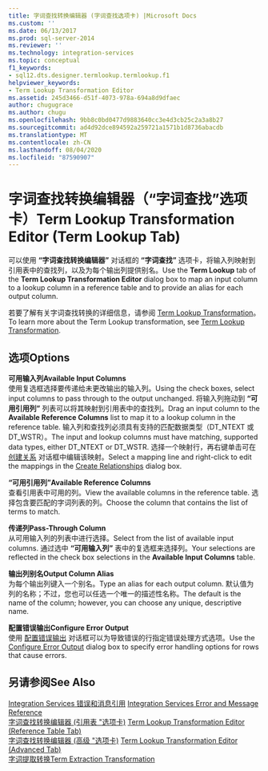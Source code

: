 ```yaml
---
title: 字词查找转换编辑器 (字词查找选项卡) |Microsoft Docs
ms.custom: ''
ms.date: 06/13/2017
ms.prod: sql-server-2014
ms.reviewer: ''
ms.technology: integration-services
ms.topic: conceptual
f1_keywords:
- sql12.dts.designer.termlookup.termlookup.f1
helpviewer_keywords:
- Term Lookup Transformation Editor
ms.assetid: 245d3466-d51f-4073-978a-694a8d9dfaec
author: chugugrace
ms.author: chugu
ms.openlocfilehash: 9bb8c0bd0477d9883640cc3e4d3cb25c2a3a8b27
ms.sourcegitcommit: ad4d92dce894592a259721a1571b1d8736abacdb
ms.translationtype: MT
ms.contentlocale: zh-CN
ms.lasthandoff: 08/04/2020
ms.locfileid: "87590907"
---
```

# <a name="term-lookup-transformation-editor-term-lookup-tab"></a><span data-ttu-id="8792b-102">字词查找转换编辑器（“字词查找”选项卡）</span><span class="sxs-lookup"><span data-stu-id="8792b-102">Term Lookup Transformation Editor (Term Lookup Tab)</span></span>
  <span data-ttu-id="8792b-103">可以使用 **“字词查找转换编辑器”** 对话框的 **“字词查找”** 选项卡，将输入列映射到引用表中的查找列，以及为每个输出列提供别名。</span><span class="sxs-lookup"><span data-stu-id="8792b-103">Use the **Term Lookup** tab of the **Term Lookup Transformation Editor** dialog box to map an input column to a lookup column in a reference table and to provide an alias for each output column.</span></span>  
  
 <span data-ttu-id="8792b-104">若要了解有关字词查找转换的详细信息，请参阅 [Term Lookup Transformation](data-flow/transformations/lookup-transformation.md)。</span><span class="sxs-lookup"><span data-stu-id="8792b-104">To learn more about the Term Lookup transformation, see [Term Lookup Transformation](data-flow/transformations/lookup-transformation.md).</span></span>  
  
## <a name="options"></a><span data-ttu-id="8792b-105">选项</span><span class="sxs-lookup"><span data-stu-id="8792b-105">Options</span></span>  
 <span data-ttu-id="8792b-106">**可用输入列**</span><span class="sxs-lookup"><span data-stu-id="8792b-106">**Available Input Columns**</span></span>  
 <span data-ttu-id="8792b-107">使用复选框选择要传递给未更改输出的输入列。</span><span class="sxs-lookup"><span data-stu-id="8792b-107">Using the check boxes, select input columns to pass through to the output unchanged.</span></span> <span data-ttu-id="8792b-108">将输入列拖动到 **“可用引用列”** 列表可以将其映射到引用表中的查找列。</span><span class="sxs-lookup"><span data-stu-id="8792b-108">Drag an input column to the **Available Reference Columns** list to map it to a lookup column in the reference table.</span></span> <span data-ttu-id="8792b-109">输入列和查找列必须具有支持的匹配数据类型（DT_NTEXT 或 DT_WSTR）。</span><span class="sxs-lookup"><span data-stu-id="8792b-109">The input and lookup columns must have matching, supported data types, either DT_NTEXT or DT_WSTR.</span></span> <span data-ttu-id="8792b-110">选择一个映射行，再右键单击可在 [创建关系](data-flow/transformations/create-relationships.md) 对话框中编辑该映射。</span><span class="sxs-lookup"><span data-stu-id="8792b-110">Select a mapping line and right-click to edit the mappings in the [Create Relationships](data-flow/transformations/create-relationships.md) dialog box.</span></span>  
  
 <span data-ttu-id="8792b-111">**“可用引用列”**</span><span class="sxs-lookup"><span data-stu-id="8792b-111">**Available Reference Columns**</span></span>  
 <span data-ttu-id="8792b-112">查看引用表中可用的列。</span><span class="sxs-lookup"><span data-stu-id="8792b-112">View the available columns in the reference table.</span></span> <span data-ttu-id="8792b-113">选择包含要匹配的字词列表的列。</span><span class="sxs-lookup"><span data-stu-id="8792b-113">Choose the column that contains the list of terms to match.</span></span>  
  
 <span data-ttu-id="8792b-114">**传递列**</span><span class="sxs-lookup"><span data-stu-id="8792b-114">**Pass-Through Column**</span></span>  
 <span data-ttu-id="8792b-115">从可用输入列的列表中进行选择。</span><span class="sxs-lookup"><span data-stu-id="8792b-115">Select from the list of available input columns.</span></span> <span data-ttu-id="8792b-116">通过选中 **“可用输入列”** 表中的复选框来选择列。</span><span class="sxs-lookup"><span data-stu-id="8792b-116">Your selections are reflected in the check box selections in the **Available Input Columns** table.</span></span>  
  
 <span data-ttu-id="8792b-117">**输出列别名**</span><span class="sxs-lookup"><span data-stu-id="8792b-117">**Output Column Alias**</span></span>  
 <span data-ttu-id="8792b-118">为每个输出列键入一个别名。</span><span class="sxs-lookup"><span data-stu-id="8792b-118">Type an alias for each output column.</span></span> <span data-ttu-id="8792b-119">默认值为列的名称；不过，您也可以任选一个唯一的描述性名称。</span><span class="sxs-lookup"><span data-stu-id="8792b-119">The default is the name of the column; however, you can choose any unique, descriptive name.</span></span>  
  
 <span data-ttu-id="8792b-120">**配置错误输出**</span><span class="sxs-lookup"><span data-stu-id="8792b-120">**Configure Error Output**</span></span>  
 <span data-ttu-id="8792b-121">使用 [配置错误输出](../../2014/integration-services/configure-error-output.md) 对话框可以为导致错误的行指定错误处理方式选项。</span><span class="sxs-lookup"><span data-stu-id="8792b-121">Use the [Configure Error Output](../../2014/integration-services/configure-error-output.md) dialog box to specify error handling options for rows that cause errors.</span></span>  
  
## <a name="see-also"></a><span data-ttu-id="8792b-122">另请参阅</span><span class="sxs-lookup"><span data-stu-id="8792b-122">See Also</span></span>  
 <span data-ttu-id="8792b-123">[Integration Services 错误和消息引用](../../2014/integration-services/integration-services-error-and-message-reference.md) </span><span class="sxs-lookup"><span data-stu-id="8792b-123">[Integration Services Error and Message Reference](../../2014/integration-services/integration-services-error-and-message-reference.md) </span></span>  
 <span data-ttu-id="8792b-124">[字词查找转换编辑器 &#40;引用表 "选项卡&#41;](../../2014/integration-services/term-lookup-transformation-editor-reference-table-tab.md) </span><span class="sxs-lookup"><span data-stu-id="8792b-124">[Term Lookup Transformation Editor &#40;Reference Table Tab&#41;](../../2014/integration-services/term-lookup-transformation-editor-reference-table-tab.md) </span></span>  
 <span data-ttu-id="8792b-125">[字词查找转换编辑器 &#40;高级 "选项卡&#41;](../../2014/integration-services/term-lookup-transformation-editor-advanced-tab.md) </span><span class="sxs-lookup"><span data-stu-id="8792b-125">[Term Lookup Transformation Editor &#40;Advanced Tab&#41;](../../2014/integration-services/term-lookup-transformation-editor-advanced-tab.md) </span></span>  
 [<span data-ttu-id="8792b-126">字词提取转换</span><span class="sxs-lookup"><span data-stu-id="8792b-126">Term Extraction Transformation</span></span>](data-flow/transformations/term-extraction-transformation.md)  
  
  
